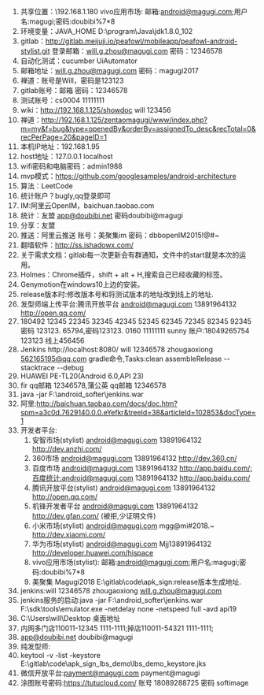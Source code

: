 1. 共享位置：\\192.168.1.180     vivo应用市场:	邮箱:android@magugi.com;用户名:magugi;密码:doubibi%7*8
2. 环境变量：JAVA_HOME    D:\program\Java\jdk1.8.0_102
3. gitlab：http://gitlab.meijuji.io/peafowl/mobileapp/peafowl-android-stylist.git  登录邮箱：will.g.zhou@magugi.com 密码：12346578
4. 自动化测试：cucumber UiAutomator
5. 邮箱地址：will.g.zhou@magugi.com  密码：magugi2017   
6. 禅道：账号是Will，密码是123123
7. gitlab账号：邮箱  密码：12346578
8. 测试账号：cs0004  11111111 
9. wiki：http://192.168.1.125/showdoc   will    123456
10. 禅道：http://192.168.1.125/zentaomagugi/www/index.php?m=my&f=bug&type=openedBy&orderBy=assignedTo_desc&recTotal=0&recPerPage=20&pageID=1
11. 本机IP地址：192.168.1.95
12. host地址：127.0.0.1       localhost
13. wifi密码和电脑密码：admin1988
14. mvp模式：https://github.com/googlesamples/android-architecture
15. 算法：LeetCode
16. 统计账户？bugly,qq登录即可
17. IM:阿里云OpenIM，baichuan.taobao.com
18. 统计：友盟 app@doubibi.net  密码doubibi@magugi
19. 分享：友盟
20. 推送：阿里云推送 账号：美聚集im 密码：dbbopenIM2015!@#~
21. 翻墙软件：http://ss.ishadowx.com/
22. 关于需求文档：gitlab每一次更新会有群通知，文件中的start就是本次的运用。
23. Holmes：Chrome插件，shift + alt + H,搜索自己已经收藏的标签。
24. Genymotion在windows10上边的安装。
25. release版本时:修改版本号和将测试版本的地址改到线上的地址.
26. 发型师端上传平台:腾讯开放平台  android@magugi.com  13891964132    http://open.qq.com/
27. 180492 12345 22345 32345 42345 52345 62345 72345 82345 92345 密码 123123.       65794,密码123123.
	0160 11111111
	sunny 账户:18049265754 123123 线上456456
28. Jenkins http://localhost:8080/ will 12346578 zhougaoxiong 562165195@qq.com
	gradle命令,Tasks:clean assembleRelease --stacktrace --debug
29. HUAWEI PE-TL20(Android 6.0,API 23)
30. fir qq邮箱 12346578,蒲公英 qq邮箱 12346578
31. java -jar F:\android_softer\jenkins.war
32. 阿里:http://baichuan.taobao.com/docs/doc.htm?spm=a3c0d.7629140.0.0.eYefkr&treeId=38&articleId=102853&docType=1
33. 开发者平台:
	1. 安智市场(stylist)  android@magugi.com  13891964132    http://dev.anzhi.com/
	2. 360市场  android@magugi.com  13891964132    http://dev.360.cn/
	3. 百度市场  android@magugi.com  13891964132    http://app.baidu.com/;百度统计:android@magugi.com  13891964132    http://app.baidu.com/
	4. 腾讯开放平台(stylist)  android@magugi.com  13891964132    http://open.qq.com/
	5. 机锋开发者平台  android@magugi.com  13891964132  http://dev.gfan.com/	(被拒,少证明文件)
	6. 小米市场(stylist)  android@magugi.com  mgg@mi#2018.~    http://dev.xiaomi.com/
	7. 华为市场(stylist)  android@magugi.com  Mjj13891964132    http://developer.huawei.com/hispace
	8. vivo应用市场(stylist):	邮箱:android@magugi.com;用户名:magugi;密码:doubibi%7*8
	9. 美聚集   Magugi2018
	E:\gitlab\code\apk_sign:release版本生成地址.
34. jenkins:will 12346578 zhougaoxiong will.g.zhou@magugi.com
35. jenkins服务的启动:java -jar F:\android_softer\jenkins.war
	F:\sdk\tools\emulator.exe -netdelay none -netspeed full -avd api19
36. C:\Users\will\Desktop 桌面地址
37. 内网多门店110011-12345 1111-1111;掉店110011-54321 1111-1111;
38. app@doubibi.net doubibi@magugi
39. 纯发型师:
40. keytool -v -list -keystore ‪E:\gitlab\code\apk_sign_lbs_demo\lbs_demo_keystore.jks
41. 微信开放平台:payment@magugi.com	payment@magugi
42. 涂图账号密码:https://tutucloud.com/   账号 18089288725  密码 softimage
